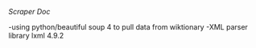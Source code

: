 *Scraper Doc*

-using python/beautiful soup 4 to pull data from wiktionary 
-XML parser library lxml 4.9.2
